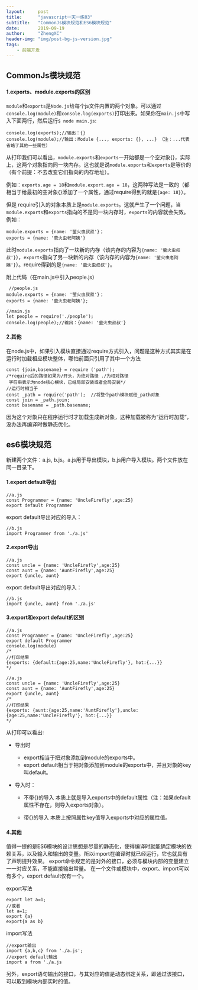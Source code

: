 ```yaml
---
layout:     post
title:      "javascript一天一练03"
subtitle:   "CommonJs模块规范和ES6模块规范"
date:       2019-09-19
author:     "ZhengXC"
header-img: "img/post-bg-js-version.jpg"
tags:
    - 前端开发
---
```



## CommonJs模块规范
#### 1.exports、module.exports的区别
`module`和`exports`是`Node.js`给每个js文件内置的两个对象。可以通过`console.log(module)`和`console.log(exports)`打印出来。如果你在`main.js`中写入下面两行，然后运行`$ node main.js`:

```
console.log(exports);//输出：{}
console.log(module);//输出：Module {..., exports: {}, ...} （注：...代表省略了其他一些属性）
```

从打印我们可以看出，`module.exports`和`exports`一开始都是一个空对象{}，实际上，这两个对象指向同一块内存。这也就是说`module.exports`和`exports`是等价的（有个前提：不去改变它们指向的内存地址）。

例如：`exports.age = 18`和`module.export.age = 18`，这两种写法是一致的（都相当于给最初的空对象{}添加了一个属性，通过require得到的就是`{age: 18}`）。

但是
require引入的对象本质上是`module.exports`。这就产生了一个问题，当 `module.exports`和`exports`指向的不是同一块内存时，`exports`的内容就会失效。
例如：
```
module.exports = {name: '萤火虫叔叔'}；
exports = {name: '萤火虫老阿姨'}
```

此时`module.exports`指向了一块新的内存（该内存的内容为`{name: '萤火虫叔叔'}`），`exports`指向了另一块新的内存（该内存的内容为`{name: '萤火虫老阿姨'}`）。require得到的是`{name: '萤火虫叔叔'}`。
 
 附上代码（在main.js中引入people.js）

```
 //people.js
module.exports = {name: '萤火虫叔叔'}；
exports = {name: '萤火虫老阿姨'};
```

```
//main.js
let people = require('./people');
console.log(people);//输出：{name: '萤火虫叔叔'}
```

#### 2.其他
在node.js中，如果引入模块直接通过require方式引入，问题是这种方式其实是在运行时加载相应模块整体，哪怕前面只引用了其中一个方法
```
const {join,basename} = require ('path');  
/*require后的路径如果为/开头，为绝对路径 ./为相对路径
 字符串表示为node核心模块，已经局部安装或者全局安装*/
//运行时相当于
const _path = require('path');  //将整个path模块赋给_path对象
const join = _path.join;
const basename = _path.basename;
```
因为这个对象只在程序运行时才加载生成新对象，这种加载被称为“运行时加载”，没办法再编译时做静态优化。

## es6模块规范
新建两个文件：a.js, b.js。a.js用于导出模块，b.js用户导入模块。两个文件放在同一目录下。
#### 1.export default导出
```
//a.js
const Programmer = {name: 'UncleFirefly',age:25}
export default Programmer
```

export default导出对应的导入：

```
//b.js
import Programmer from './a.js'
```

#### 2.export导出
```
//a.js
const uncle = {name: 'UncleFirefly',age:25}
const aunt = {name: 'AuntFirefly',age:25}
export {uncle, aunt}
```
export default导出对应的导入：
```
//b.js
import {uncle, aunt} from './a.js'
```


#### 3.export和export default的区别
```
//a.js
const Programmer = {name: 'UncleFirefly',age:25}
export default Programmer
console.log(module)
/*
//打印结果
{exports: {default:{age:25,name:'UncleFirefly'}, hot:{...}}
*/
```

```
//a.js
const uncle = {name: 'UncleFirefly',age:25}
const aunt = {name: 'AuntFirefly',age:25}
export {uncle, aunt}
/*
//打印结果
{exports: {aunt:{age:25,name:'AuntFirefly'},uncle:{age:25,name:'UncleFirefly'}, hot:{...}}
*/
```

从打印可以看出:

- 导出时
  - export相当于把对象添加到module的exports中。
  - export default相当于把对象添加到module的exports中，并且对象的key叫default。

- 导入时：
  - 不带{}的导入
本质上就是导入exports中的default属性（注：如果default属性不存在，则导入exports对象）。

  - 带{}的导入
本质上按照属性key值导入exports中对应的属性值。

#### 4.其他
值得一提的是ES6模块的设计思想是尽量的静态化，使得编译时就能确定模块的依赖关系，以及输入和输出的变量。所以import在编译时就已经运行，它也就具有了声明提升效果。
export命令规定的是对外的接口，必须与模块内部的变量建立一一对应关系，不能直接输出常量。
在一个文件或模块中，export、import可以有多个，export default仅有一个。

export写法
```
export let a=1;
//或者
let a=1;
export {a}
export{a as b}
```

import写法
```
//export输出
import {a,b,c} from './a.js';
//export default输出
import a from './a.js
```
 另外，export语句输出的接口，与其对应的值是动态绑定关系，即通过该接口，可以取到模块内部实时的值。







